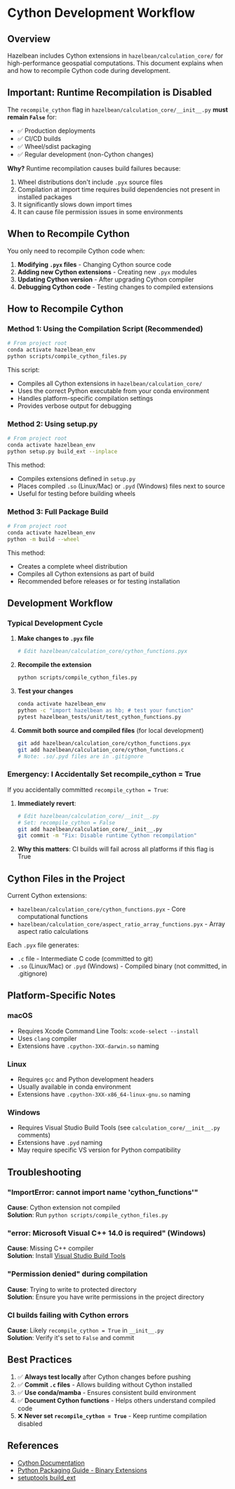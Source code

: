 # Cython Development Workflow

## Overview

Hazelbean includes Cython extensions in `hazelbean/calculation_core/` for high-performance geospatial computations. This document explains when and how to recompile Cython code during development.

## Important: Runtime Recompilation is Disabled

The `recompile_cython` flag in `hazelbean/calculation_core/__init__.py` **must remain `False`** for:

- ✅ Production deployments
- ✅ CI/CD builds
- ✅ Wheel/sdist packaging
- ✅ Regular development (non-Cython changes)

**Why?** Runtime recompilation causes build failures because:
1. Wheel distributions don't include `.pyx` source files
2. Compilation at import time requires build dependencies not present in installed packages
3. It significantly slows down import times
4. It can cause file permission issues in some environments

## When to Recompile Cython

You only need to recompile Cython code when:

1. **Modifying `.pyx` files** - Changing Cython source code
2. **Adding new Cython extensions** - Creating new `.pyx` modules
3. **Updating Cython version** - After upgrading Cython compiler
4. **Debugging Cython code** - Testing changes to compiled extensions

## How to Recompile Cython

### Method 1: Using the Compilation Script (Recommended)

```bash
# From project root
conda activate hazelbean_env
python scripts/compile_cython_files.py
```

This script:
- Compiles all Cython extensions in `hazelbean/calculation_core/`
- Uses the correct Python executable from your conda environment
- Handles platform-specific compilation settings
- Provides verbose output for debugging

### Method 2: Using setup.py

```bash
# From project root
conda activate hazelbean_env
python setup.py build_ext --inplace
```

This method:
- Compiles extensions defined in `setup.py`
- Places compiled `.so` (Linux/Mac) or `.pyd` (Windows) files next to source
- Useful for testing before building wheels

### Method 3: Full Package Build

```bash
# From project root
conda activate hazelbean_env
python -m build --wheel
```

This method:
- Creates a complete wheel distribution
- Compiles all Cython extensions as part of build
- Recommended before releases or for testing installation

## Development Workflow

### Typical Development Cycle

1. **Make changes to `.pyx` file**
   ```bash
   # Edit hazelbean/calculation_core/cython_functions.pyx
   ```

2. **Recompile the extension**
   ```bash
   python scripts/compile_cython_files.py
   ```

3. **Test your changes**
   ```bash
   conda activate hazelbean_env
   python -c "import hazelbean as hb; # test your function"
   pytest hazelbean_tests/unit/test_cython_functions.py
   ```

4. **Commit both source and compiled files** (for local development)
   ```bash
   git add hazelbean/calculation_core/cython_functions.pyx
   git add hazelbean/calculation_core/cython_functions.c
   # Note: .so/.pyd files are in .gitignore
   ```

### Emergency: I Accidentally Set recompile_cython = True

If you accidentally committed `recompile_cython = True`:

1. **Immediately revert**:
   ```bash
   # Edit hazelbean/calculation_core/__init__.py
   # Set: recompile_cython = False
   git add hazelbean/calculation_core/__init__.py
   git commit -m "Fix: Disable runtime Cython recompilation"
   ```

2. **Why this matters**: CI builds will fail across all platforms if this flag is True

## Cython Files in the Project

Current Cython extensions:

- `hazelbean/calculation_core/cython_functions.pyx` - Core computational functions
- `hazelbean/calculation_core/aspect_ratio_array_functions.pyx` - Array aspect ratio calculations

Each `.pyx` file generates:
- `.c` file - Intermediate C code (committed to git)
- `.so` (Linux/Mac) or `.pyd` (Windows) - Compiled binary (not committed, in .gitignore)

## Platform-Specific Notes

### macOS
- Requires Xcode Command Line Tools: `xcode-select --install`
- Uses `clang` compiler
- Extensions have `.cpython-3XX-darwin.so` naming

### Linux
- Requires `gcc` and Python development headers
- Usually available in conda environment
- Extensions have `.cpython-3XX-x86_64-linux-gnu.so` naming

### Windows
- Requires Visual Studio Build Tools (see `calculation_core/__init__.py` comments)
- Extensions have `.pyd` naming
- May require specific VS version for Python compatibility

## Troubleshooting

### "ImportError: cannot import name 'cython_functions'"

**Cause**: Cython extension not compiled  
**Solution**: Run `python scripts/compile_cython_files.py`

### "error: Microsoft Visual C++ 14.0 is required" (Windows)

**Cause**: Missing C++ compiler  
**Solution**: Install [Visual Studio Build Tools](https://visualstudio.microsoft.com/downloads/#build-tools-for-visual-studio-2019)

### "Permission denied" during compilation

**Cause**: Trying to write to protected directory  
**Solution**: Ensure you have write permissions in the project directory

### CI builds failing with Cython errors

**Cause**: Likely `recompile_cython = True` in `__init__.py`  
**Solution**: Verify it's set to `False` and commit

## Best Practices

1. ✅ **Always test locally** after Cython changes before pushing
2. ✅ **Commit `.c` files** - Allows building without Cython installed
3. ✅ **Use conda/mamba** - Ensures consistent build environment
4. ✅ **Document Cython functions** - Helps others understand compiled code
5. ❌ **Never set `recompile_cython = True`** - Keep runtime compilation disabled

## References

- [Cython Documentation](https://cython.readthedocs.io/)
- [Python Packaging Guide - Binary Extensions](https://packaging.python.org/guides/packaging-binary-extensions/)
- [setuptools build_ext](https://setuptools.pypa.io/en/latest/userguide/ext_modules.html)

